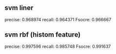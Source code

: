 
## svm liner

>
precise: 0.968974
recall: 0.964371
Fsocre: 0.966667

## svm rbf (histom feature)

>
precise: 0.997596
recall: 0.985748
Fsocre: 0.991637